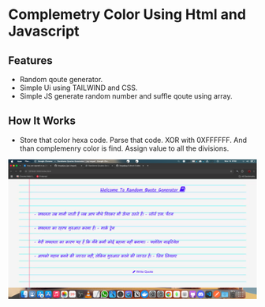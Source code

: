 # Complemetry Color Using Html and Javascript

## Features

- Random qoute generator.
- Simple Ui using TAILWIND and CSS.
- Simple JS generate random number and suffle qoute using array.

## How It Works

- Store that color hexa code. Parse that code. XOR with 0XFFFFFF. And than complemenry color is find. Assign value to all the divisions.

![Complemenry Color Code Screenshot](./image.png)